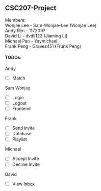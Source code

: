 ## CSC207-Project
Members:\
Wonjae Lee - Sam-Wonjae-Lee (Wonjae Lee)\
Andy Ren - 1172097\
David Li - dvdli123 (Jiaming Li)\
Michael Pan - Yaymichael\
Frank Peng - Graves451 (Frunk Peng)

#### TODOs:
Andy
- [ ] Match

Sam Wonjae
- [ ] Login
- [ ] Logout
- [ ] Frontend

Frank
- [ ] Send invite
- [ ] Database
- [ ] Playlist

Michael
- [ ] Accept Invite
- [ ] Decline Invite

David
- [ ] View Inbox 

